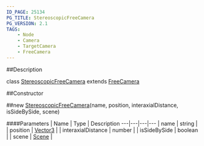 ```yaml
---
ID_PAGE: 25134
PG_TITLE: StereoscopicFreeCamera
PG_VERSION: 2.1
TAGS:
    - Node
    - Camera
    - TargetCamera
    - FreeCamera
---
```

##Description

class [StereoscopicFreeCamera](/classes/2.2-alpha/StereoscopicFreeCamera) extends [FreeCamera](/classes/2.2-alpha/FreeCamera)



##Constructor

##new [StereoscopicFreeCamera](/classes/2.2-alpha/StereoscopicFreeCamera)(name, position, interaxialDistance, isSideBySide, scene)



####Parameters
 | Name | Type | Description
---|---|---|---
 | name | string | 
 | position | [Vector3](/classes/2.2-alpha/Vector3) | 
 | interaxialDistance | number | 
 | isSideBySide | boolean | 
 | scene | [Scene](/classes/2.2-alpha/Scene) | 

